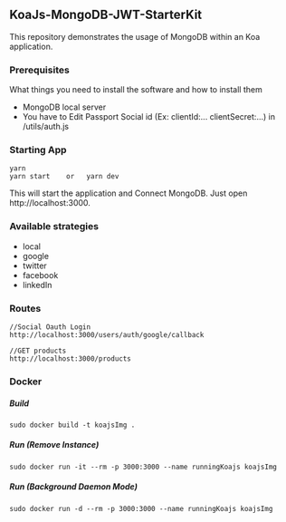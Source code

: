 ## KoaJs-MongoDB-JWT-StarterKit
This repository demonstrates the usage of MongoDB within an Koa application.


### Prerequisites
What things you need to install the software and how to install them
* MongoDB local server
* You have to Edit Passport Social id (Ex: clientId:... clientSecret:...) in /utils/auth.js


### Starting App
```
yarn 
yarn start    or   yarn dev  
```
This will start the application and Connect MongoDB. 
Just open http://localhost:3000.


### Available strategies

* local
* google
* twitter
* facebook
* linkedIn


### Routes

```
//Social Oauth Login
http://localhost:3000/users/auth/google/callback
```

```
//GET products
http://localhost:3000/products
```



### Docker
##### Build
```
sudo docker build -t koajsImg .
```

##### Run (Remove Instance)
```
sudo docker run -it --rm -p 3000:3000 --name runningKoajs koajsImg
```

##### Run (Background Daemon Mode)
```
sudo docker run -d --rm -p 3000:3000 --name runningKoajs koajsImg
```